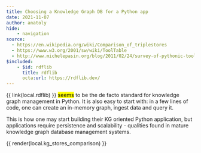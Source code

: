 ```yaml
---
title: Choosing a Knowledge Graph DB for a Python app
date: 2021-11-07
author: anatoly
hide:
    - navigation
source:
  - https://en.wikipedia.org/wiki/Comparison_of_triplestores
  - https://www.w3.org/2001/sw/wiki/ToolTable
  - http://www.michelepasin.org/blog/2011/02/24/survey-of-pythonic-tools-for-rdf-and-linked-data-programming/
$included:
    - $id: rdflib
      title: rdflib
      octa:url: https://rdflib.dev/ 
---
```


{{ link(local.rdflib) }} <mark title="Opinion of the author">seems</mark> to be the de facto standard for knowledge graph management in Python. It is also easy to start with: in a few lines of code, one can create an in-memory graph, ingest data and query it.

This is how one may start building their KG oriented Python application, but applications require persistence and scalability - qualities found in mature knowledge graph database management systems.

{{ render(local.kg_stores_comparison) }}

